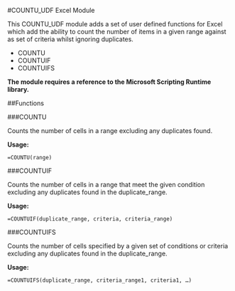 #COUNTU_UDF Excel Module

This COUNTU_UDF module adds a set of user defined functions for Excel which add the ability to count the number of items in a given range against as set of criteria whilst ignoring duplicates.

* COUNTU
* COUNTUIF
* COUNTUIFS

**The module requires a reference to the Microsoft Scripting Runtime library.**

##Functions

###COUNTU

Counts the number of cells in a range excluding any duplicates
found.

**Usage:**
```
=COUNTU(range)
```

###COUNTUIF

Counts the number of cells in a range that meet the given
condition excluding any duplicates found in the
duplicate_range.

**Usage:**
```
=COUNTUIF(duplicate_range, criteria, criteria_range)
```

###COUNTUIFS

Counts the number of cells specified by a given set of
conditions or criteria excluding any duplicates found in the
duplicate_range.

**Usage:**
```
=COUNTUIFS(duplicate_range, criteria_range1, criteria1, …)
```
